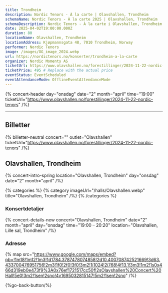 ```yaml
---
title: Trondheim
description: Nordic Tenors - À la carte | Olavshallen, Trondheim
schemaName: Nordic Tenors - À la carte 2025 | Olavshallen, Trondheim
schemaDescription: Nordic Tenors - À la carte i Olavshallen, Trondheim
date: 2025-04-02T19:00:00.000Z
duration: 80
locationName: Olavshallen, Trondheim
locationAddress: Kjøpmannsgata 48, 7010 Trondheim, Norway
performer: Nordic Tenors
image: /images/OG_image_2024.webp
url: https://nordictenors.no/konserter/trondheim-a-la-carte
organizer: Nordic Moments AS
ticketUrl: https://www.olavshallen.no/forestillinger/2024-11-22-nordic-tenors
ticketPrice: 495 # Replace with the actual price
eventStatus: EventScheduled
eventAttendanceMode: OfflineEventAttendanceMode
---
```


{% concert-header day="onsdag" date="2" month="april" time="19:00" ticketUrl="https://www.olavshallen.no/forestillinger/2024-11-22-nordic-tenors" /%}

---

## Billetter

{% billetter-neutral concert="" outlet="Olavshallen" ticketUrl="https://www.olavshallen.no/forestillinger/2024-11-22-nordic-tenors" /%}

## Olavshallen, Trondheim

{% concert-intro-spring location="Olavshallen, Trondheim" day="onsdag" date="2" month="april" /%}

{% categories %}
{% category imageUrl="/halls/Olavshallen.webp" title="Olavshallen, Trondheim" /%}
{% /categories %}

### Konsertdetaljer

{% concert-details-new concert="Olavshallen, Trondheim" date="2" month="april" day="onsdag" time="19:00 – 20:20" location="Olavshallen, Lille sal, Trondheim" /%}

### Adresse

{% map src="https://www.google.com/maps/embed?pb=!1m18!1m12!1m3!1d1784.3787478074858!2d10.400708742521669!3d63.433700476951756!2m3!1f0!2f0!3f0!3m2!1i1024!2i768!4f13.1!3m3!1m2!1s0x466d319eb0e473f9%3A0x76ef1721517cc50f!2sOlavshallen%20Concert%20Hall!5e0!3m2!1sen!2sno!4v1695032815147!5m2!1sen!2sno" /%}

{%go-back-button/%}
